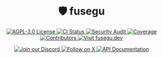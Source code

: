 <div align="center">
  <h1>🛡️ fusegu</h1>
</div>

<div align="center">
  <a href="https://github.com/fusegu-dev/fusegu/blob/main/LICENSE">
    <img src="https://img.shields.io/github/license/fusegu-dev/fusegu" alt="AGPL-3.0 License">
  </a>
  <a href="https://github.com/fusegu-dev/fusegu/actions/workflows/ci.yml">
    <img src="https://img.shields.io/github/actions/workflow/status/fusegu-dev/fusegu/ci.yml?branch=main&label=CI" alt="CI Status">
  </a>
  <a href="https://github.com/fusegu-dev/fusegu/actions/workflows/security.yml">
    <img src="https://img.shields.io/github/actions/workflow/status/fusegu-dev/fusegu/security.yml?branch=main&label=security%20audit" alt="Security Audit">
  </a>
  <a href="https://codecov.io/gh/fusegu-dev/fusegu">
    <img src="https://codecov.io/gh/fusegu-dev/fusegu/branch/main/graph/badge.svg" alt="Coverage">
  </a>
  <a href="https://github.com/fusegu-dev/fusegu/graphs/contributors">
    <img src="https://img.shields.io/github/contributors/fusegu-dev/fusegu.svg" alt="Contributors">
  </a>
  <a href="https://fusegu.dev">
    <img src="https://img.shields.io/badge/Visit-fusegu.dev-orange" alt="Visit fusegu.dev">
  </a>
</div>

<div align="center">
  <p>
    <a href="https://discord.gg/skKufzPuKG">
      <img src="https://img.shields.io/badge/Join%20our%20Discord-5865F2?style=for-the-badge&logo=discord&logoColor=white" alt="Join our Discord" />
    </a>
    <a href="https://x.com/fusegu_dev">
      <img src="https://img.shields.io/badge/Follow%20on%20X-000000?style=for-the-badge&logo=x&logoColor=white" alt="Follow on X" />
    </a>
    <a href="https://fusegu.dev/docs/backend/">
      <img src="https://img.shields.io/badge/API%20Docs-brightgreen?style=for-the-badge&logo=gitbook&logoColor=white" alt="API Documentation" />
    </a>
  </p>
</div>
